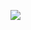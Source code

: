 <a href="https://codeclimate.com/github/Gadjijka/python-project-52/maintainability"><img src="https://api.codeclimate.com/v1/badges/f7a7a74626f93b549fd5/maintainability" /></a>
